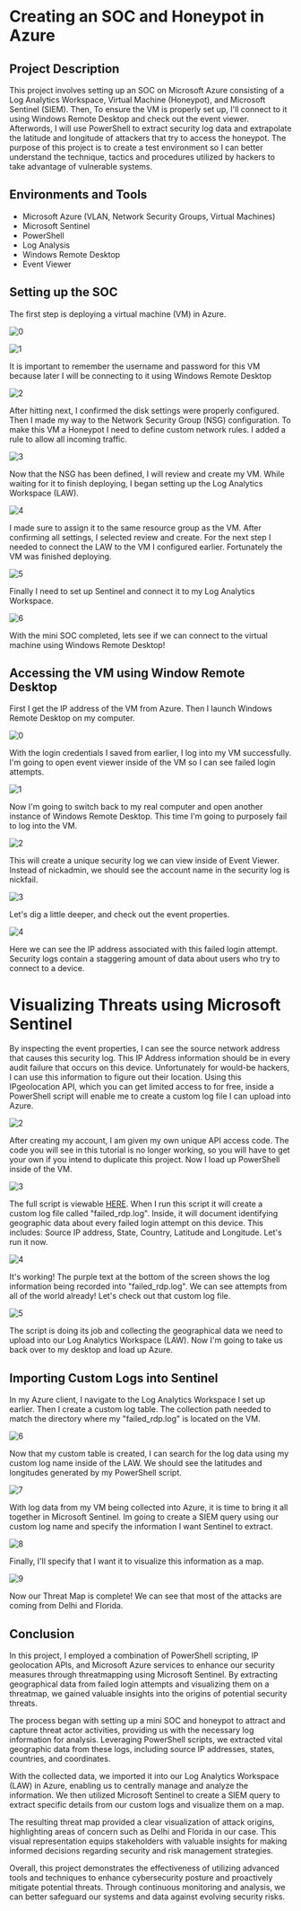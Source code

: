 <h1>Creating an SOC and Honeypot in Azure</h1>
<h2>Project Description</h2>

<p>This project involves setting up an SOC on Microsoft Azure consisting of a Log Analytics Workspace, Virtual Machine (Honeypot), and Microsoft Sentinel (SIEM). Then, To ensure the VM is properly set up, I'll connect to it using Windows Remote Desktop and check out the event viewer. Afterwords, I will use PowerShell to extract security log data and extrapolate the latitude and longitude of attackers that try to access the honeypot. The purpose of this project is to create a test environment so I can better understand the technique, tactics and procedures utilized by hackers to take advantage of vulnerable systems.</p>

<h2>Environments and Tools</h2>

- Microsoft Azure (VLAN, Network Security Groups, Virtual Machines)
- Microsoft Sentinel
- PowerShell
- Log Analysis
- Windows Remote Desktop
- Event Viewer

<h2>Setting up the SOC</h2>

<p>The first step is deploying a virtual machine (VM) in Azure.</p>

![0](https://github.com/nicknava1/Soc-Honeypot/blob/main/Honeypot/0.png)

![1](https://github.com/nicknava1/Soc-Honeypot/blob/main/Honeypot/1.png)

<p>It is important to remember the username and password for this VM because later I will be connecting to it using Windows Remote Desktop</p>

![2](https://github.com/nicknava1/Soc-Honeypot/blob/main/Honeypot/2.png)

<p>After hitting next, I confirmed the disk settings were properly configured. Then I made my way to the Network Security Group (NSG) configuration. To make this VM a Honeypot I need to define custom network rules. I added a rule to allow all incoming traffic.</p>

![3](https://github.com/nicknava1/Soc-Honeypot/blob/main/Honeypot/3.png)

<p>Now that the NSG has been defined, I will review and create my VM. While waiting for it to finish deploying, I began setting up the Log Analytics Workspace (LAW).</p>

![4](https://github.com/nicknava1/Soc-Honeypot/blob/main/Honeypot/4.png)

<p>I made sure to assign it to the same resource group as the VM. After confirming all settings, I selected review and create. For the next step I needed to connect the LAW to the VM I configured earlier. Fortunately the VM was finished deploying.</p>

![5](https://github.com/nicknava1/Soc-Honeypot/blob/main/Honeypot/5.png)

<p>Finally I need to set up Sentinel and connect it to my Log Analytics Workspace.</p>

![6](https://github.com/nicknava1/Soc-Honeypot/blob/main/Honeypot/6.png)

<p>With the mini SOC completed, lets see if we can connect to the virtual machine using Windows Remote Desktop!</p>

<h2>Accessing the VM using Window Remote Desktop</h2>

First I get the IP address of the VM from Azure. Then I launch Windows Remote Desktop on my computer.

![0](https://github.com/nicknava1/Soc-Honeypot/blob/main/Remote%20Desktop%20login/0.png)

With the login credentials I saved from earlier, I log into my VM successfully. I'm going to open event viewer inside of the VM so I can see failed login attempts.

![1](https://github.com/nicknava1/Soc-Honeypot/blob/main/Remote%20Desktop%20login/1.png)

Now I'm going to switch back to my real computer and open another instance of Windows Remote Desktop. This time I'm going to purposely fail to log into the VM.

![2](https://github.com/nicknava1/Soc-Honeypot/blob/main/Remote%20Desktop%20login/2.png)

This will create a unique security log we can view inside of Event Viewer. Instead of nickadmin, we should see the account name in the security log is nickfail.

![3](https://github.com/nicknava1/Soc-Honeypot/blob/main/Remote%20Desktop%20login/3.png)

Let's dig a little deeper, and check out the event properties.

![4](https://github.com/nicknava1/Soc-Honeypot/blob/main/Remote%20Desktop%20login/4.png)

Here we can see the IP address associated with this failed login attempt. Security logs contain a staggering amount of data about users who try to connect to a device.

<h1>Visualizing Threats using Microsoft Sentinel</h1>

By inspecting the event properties, I can see the source network address that causes this security log. This IP Address information should be in every audit failure that occurs on this device. Unfortunately for would-be hackers, I can use this information to figure out their location. Using this IPgeolocation API, which you can get limited access to for free, inside a PowerShell script will enable me to create a custom log file I can upload into Azure.

![2](https://github.com/nicknava1/Threatmapping/blob/main/Threatmapping/1.png)

After creating my account, I am given my own unique API access code. The code you will see in this tutorial is no longer working, so you will have to get your own if you intend to duplicate this project. Now I load up PowerShell inside of the VM.

![3](https://github.com/nicknava1/Threatmapping/blob/main/Threatmapping/2.png)

The full script is viewable [HERE](https://github.com/nicknava1/Threatmapping/blob/main/Log_Collector.ps1). When I run this script it will create a custom log file called "failed_rdp.log". Inside, it will document identifying geographic data about every failed login attempt on this device. This includes: Source IP address, State, Country, Latitude and Longitude. Let's run it now.

![4](https://github.com/nicknava1/Threatmapping/blob/main/Threatmapping/3.png)

It's working! The purple text at the bottom of the screen shows the log information being recorded into "failed_rdp.log". We can see attempts from all of the world already! Let's check out that custom log file.

![5](https://github.com/nicknava1/Threatmapping/blob/main/Threatmapping/4.png)

The script is doing its job and collecting the geographical data we need to upload into our Log Analytics Workspace (LAW). Now I'm going to take us back over to my desktop and load up Azure.

<h2>Importing Custom Logs into Sentinel</h2>

In my Azure client, I navigate to the Log Analytics Workspace I set up earlier. Then I create a custom log table. The collection path needed to match the directory where my "failed_rdp.log" is located on the VM.

![6](https://github.com/nicknava1/Threatmapping/blob/main/Threatmapping/5.png)

Now that my custom table is created, I can search for the log data using my custom log name inside of the LAW. We should see the latitudes and longitudes generated by my PowerShell script.

![7](https://github.com/nicknava1/Threatmapping/blob/main/Threatmapping/6.png)

With log data from my VM being collected into Azure, it is time to bring it all together in Microsoft Sentinel. Im going to create a SIEM query using our custom log name and specify the information I want Sentinel to extract.

![8](https://github.com/nicknava1/Threatmapping/blob/main/Threatmapping/7.png)

Finally, I'll specify that I want it to visualize this information as a map.

![9](https://github.com/nicknava1/Threatmapping/blob/main/Threatmapping/8.png)

Now our Threat Map is complete! We can see that most of the attacks are coming from Delhi and Florida.

<h2>Conclusion</h2>

In this project, I employed a combination of PowerShell scripting, IP geolocation APIs, and Microsoft Azure services to enhance our security measures through threatmapping using Microsoft Sentinel. By extracting geographical data from failed login attempts and visualizing them on a threatmap, we gained valuable insights into the origins of potential security threats.

The process began with setting up a mini SOC and honeypot to attract and capture threat actor activities, providing us with the necessary log information for analysis. Leveraging PowerShell scripts, we extracted vital geographic data from these logs, including source IP addresses, states, countries, and coordinates.

With the collected data, we imported it into our Log Analytics Workspace (LAW) in Azure, enabling us to centrally manage and analyze the information. We then utilized Microsoft Sentinel to create a SIEM query to extract specific details from our custom logs and visualize them on a map.

The resulting threat map provided a clear visualization of attack origins, highlighting areas of concern such as Delhi and Florida in our case. This visual representation equips stakeholders with valuable insights for making informed decisions regarding security and risk management strategies.

Overall, this project demonstrates the effectiveness of utilizing advanced tools and techniques to enhance cybersecurity posture and proactively mitigate potential threats. Through continuous monitoring and analysis, we can better safeguard our systems and data against evolving security risks.
